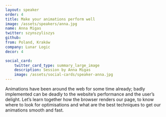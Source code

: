 ```yaml
---
layout: speaker
order: 4
title: Make your animations perform well
image: /assets/speakers/anna.jpg
name: Anna Migas
twitter: szynszyliszys
github: 
from: Poland, Kraków
company: Lunar Logic
decor: 4

social_card:
    twitter_card_type: summary_large_image
    description: Session by Anna Migas
    image: /assets/social-cards/speaker-anna.jpg
---
```


Animations have been around the web for some time already; badly implemented can be deadly to the website’s performance and the user’s delight. Let’s learn together how the browser renders our page, to know where to look for optimisations and what are the best techniques to get our animations smooth and fast.